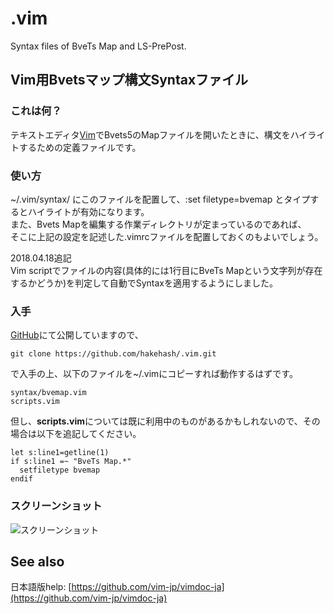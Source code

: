 # .vim
Syntax files of BveTs Map and LS-PrePost.

## Vim用Bvetsマップ構文Syntaxファイル
### これは何？
テキストエディタ[Vim](https://ja.wikipedia.org/wiki/Vim)でBvets5のMapファイルを開いたときに、構文をハイライトするための定義ファイルです。

### 使い方
~/.vim/syntax/ にこのファイルを配置して、:set filetype=bvemap とタイプするとハイライトが有効になります。  
また、Bvets Mapを編集する作業ディレクトリが定まっているのであれば、  
そこに上記の設定を記述した.vimrcファイルを配置しておくのもよいでしょう。

2018.04.18追記  
Vim scriptでファイルの内容(具体的には1行目にBveTs Mapという文字列が存在するかどうか)を判定して自動でSyntaxを適用するようにしました。

### 入手
[GitHub](https://github.com/hakehash/.vim/blob/master/syntax/bvemap.vim)にて公開していますので、

    git clone https://github.com/hakehash/.vim.git

で入手の上、以下のファイルを~/.vimにコピーすれば動作するはずです。

    syntax/bvemap.vim
    scripts.vim

但し、**scripts.vim**については既に利用中のものがあるかもしれないので、その場合は以下を追記してください。

    let s:line1=getline(1)
    if s:line1 =~ "BveTs Map.*"
      setfiletype bvemap
    endif

### スクリーンショット
![スクリーンショット](http://overpass.dokkoisho.com/bve/mapsyntax.png)

## See also
日本語版help: [https://github.com/vim-jp/vimdoc-ja](https://github.com/vim-jp/vimdoc-ja)

